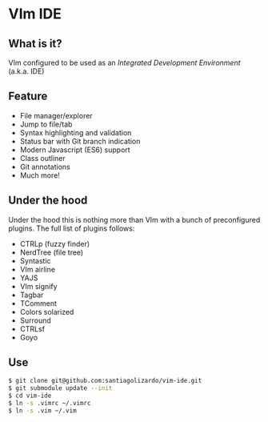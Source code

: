 # VIm IDE

## What is it?

VIm configured to be used as an *Integrated Development Environment* (a.k.a. IDE)

## Feature

* File manager/explorer
* Jump to file/tab
* Syntax highlighting and validation
* Status bar with Git branch indication
* Modern Javascript (ES6) support
* Class outliner
* Git annotations
* Much more!

## Under the hood

Under the hood this is nothing more than VIm with a bunch of preconfigured plugins. The full list of plugins follows:

* CTRLp (fuzzy finder)
* NerdTree (file tree)
* Syntastic
* VIm airline
* YAJS
* VIm signify
* Tagbar
* TComment
* Colors solarized
* Surround
* CTRLsf
* Goyo

## Use

```sh
$ git clone git@github.com:santiagolizardo/vim-ide.git
$ git submodule update --init
$ cd vim-ide
$ ln -s .vimrc ~/.vimrc
$ ln -s .vim ~/.vim
```

